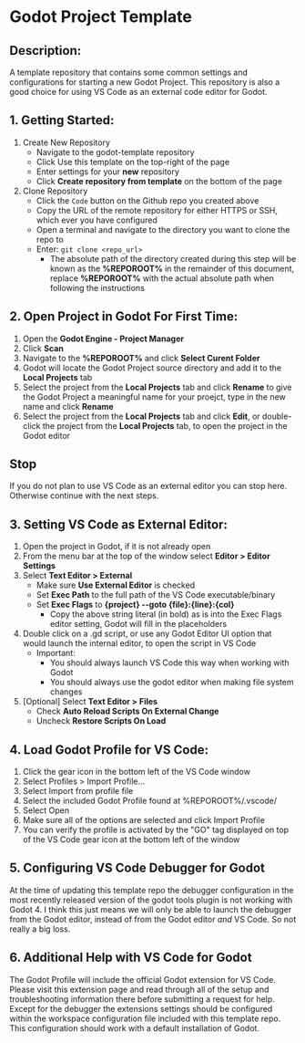 # Godot Project Template

## Description:
A template repository that contains some common settings and configurations for starting a new Godot Project. This repository is also a good choice for using VS Code as an external code editor for Godot.

## 1. Getting Started:
1. Create New Repository
	* Navigate to the godot-template repository
	* Click Use this template on the top-right of the page
	* Enter settings for your **new** repository
	* Click **Create repository from template** on the bottom of the page
2. Clone Repository
	* Click the `Code` button on the Github repo you created above
	* Copy the URL of the remote repository for either HTTPS or SSH, which ever you have configured
	* Open a terminal and navigate to the directory you want to clone the repo to
	* Enter: `git clone <repo_url>`
		* The absolute path of the directory created during this step will be known as the **%REPOROOT%** in the remainder of this document, replace **%REPOROOT%** with the actual absolute path when following the instructions

## 2. Open Project in Godot For First Time:
1. Open the **Godot Engine - Project Manager**
2. Click **Scan**
3. Navigate to the **%REPOROOT%** and click **Select Curent Folder**
4. Godot will locate the Godot Project source directory and add it to the **Local Projects** tab
5. Select the project from the **Local Projects** tab and click **Rename** to give the Godot Project a meaningful name for your proejct, type in the new name and click **Rename**
6. Select the project from the **Local Projects** tab and click **Edit**, or double-click the project from the **Local Projects** tab, to open the project in the Godot editor

## Stop
If you do not plan to use VS Code as an external editor you can stop here. Otherwise continue with the next steps.

## 3. Setting VS Code as External Editor:
1. Open the project in Godot, if it is not already open
2. From the menu bar at the top of the window select **Editor > Editor Settings**
3. Select **Text Editor > External**
	* Make sure **Use External Editor** is checked
	* Set **Exec Path** to the full path of the VS Code executable/binary
	* Set **Exec Flags** to **{project} --goto {file}:{line}:{col}**
		* Copy the above string literal (in bold) as is into the Exec Flags editor setting, Godot will fill in the placeholders
4. Double click on a .gd script, or use any Godot Editor UI option that would launch the internal editor, to open the script in VS Code
	* Important:
	    * You should always launch VS Code this way when working with Godot
	    * You should always use the godot editor when making file system changes
5. \[Optional] Select **Text Editor > Files**
	* Check **Auto Reload Scripts On External Change**
	* Uncheck **Restore Scripts On Load**

## 4. Load Godot Profile for VS Code:
1. Click the gear icon in the bottom left of the VS Code window
2. Select Profiles > Import Profile...
3. Select Import from profile file
4. Select the included Godot Profile found at %REPOROOT%/.vscode/
5. Select Open
6. Make sure all of the options are selected and click Import Profile
7. You can verify the profile is activated by the "GO" tag displayed on top of the VS Code gear icon at the bottom left of the window

## 5. Configuring VS Code Debugger for Godot
At the time of updating this template repo the debugger configuration in the most recently released version of the godot tools plugin is not working with Godot 4. I think this just means we will only be able to launch the debugger from the Godot editor, instead of from the Godot editor *and* VS Code. So not really a big loss.

## 6. Additional Help with VS Code for Godot
The Godot Profile will include the official Godot extension for VS Code. Please visit this extension page and read through all of the setup and troubleshooting information there before submitting a request for help. Except for the debugger the extensions settings should be configured within the workspace configuration file included with this template repo. This configuration should work with a default installation of Godot.
